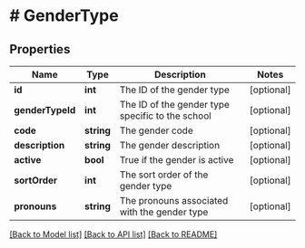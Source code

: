 # # GenderType

## Properties

Name | Type | Description | Notes
------------ | ------------- | ------------- | -------------
**id** | **int** | The ID of the gender type | [optional]
**genderTypeId** | **int** | The ID of the gender type specific to the school | [optional]
**code** | **string** | The gender code | [optional]
**description** | **string** | The gender description | [optional]
**active** | **bool** | True if the gender is active | [optional]
**sortOrder** | **int** | The sort order of the gender type | [optional]
**pronouns** | **string** | The pronouns associated with the gender type | [optional]

[[Back to Model list]](../../README.md#models) [[Back to API list]](../../README.md#endpoints) [[Back to README]](../../README.md)

